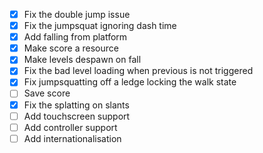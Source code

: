- [x] Fix the double jump issue
- [x] Fix the jumpsquat ignoring dash time
- [x] Add falling from platform
- [x] Make score a resource
- [x] Make levels despawn on fall
- [x] Fix the bad level loading when previous is not triggered
- [x] Fix jumpsquatting off a ledge locking the walk state
- [ ] Save score
- [x] Fix the splatting on slants
- [ ] Add touchscreen support
- [ ] Add controller support
- [ ] Add internationalisation

